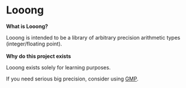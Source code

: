 # Looong

<b> What is Looong? </b> 

Looong is intended to be a library of arbitrary precision arithmetic types (integer/floating point).
<br><br>
<b> Why do this project exists </b>

Looong exists solely for learning purposes.
  
If you need serious big precision, consider using <a href='https://gmplib.org/'>GMP</a>.
